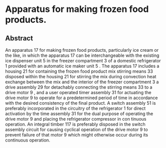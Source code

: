 # Apparatus for making frozen food products.

## Abstract
An apparatus 17 for making frozen food products, particularly ice cream or the like, in which the apparatus 17 can be interchangeable with the existing ice dispenser unit 5 in the freezer compartment 3 of a domestic refrigerator 1 provided with an automatic ice maker unit 5 . The apparatus 17 includes a housing 21 for containing the frozen food product mix stirring means 33 disposed within the housing 21 for stirring the mix during convection heat exchange between the mix and the interior of the freezer compartment 3 a drive assembly 29 for detachably connecting the stirring means 33 to a drive motor 9 , and a user operated timer assembly 31 for actuating the drive motor 9 to operate for a predetermined period of time in accordance with the desired consistency of the final product. A switch assembly 51 is preferably incorporated in the circuitry of the refrigerator 1 for direct activation by the time assembly 31 for the dual purpose of operating the drive motor 9 and placing the refrigerator compressor in con tinuous operation. An integral timber 117 is preferably disposed in the switch assembly circuit for causing cyclical operation of the drive motor 9 to prevent failure of that motor 9 which might otherwise occur during its continuous operation.